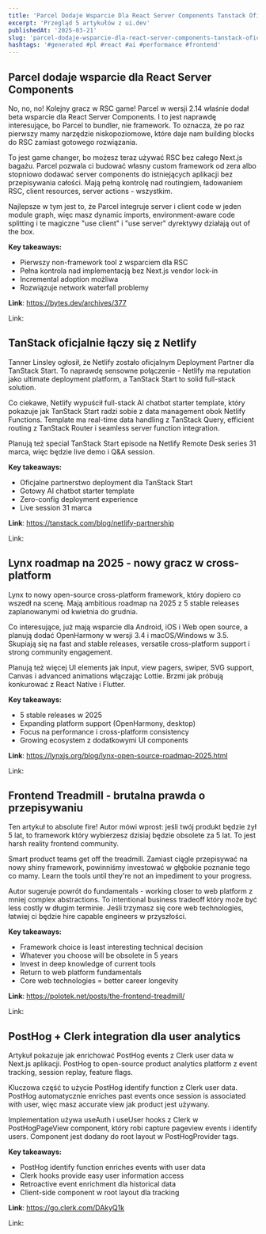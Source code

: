 ```yaml
---
title: 'Parcel Dodaje Wsparcie Dla React Server Components Tanstack Oficjalnie Czy Si Z Netlify Lynx Roadmap Na 2025 Nowy Gracz W Cross Platform'
excerpt: 'Przegląd 5 artykułów z ui.dev'
publishedAt: '2025-03-21'
slug: 'parcel-dodaje-wsparcie-dla-react-server-components-tanstack-oficjalnie-czy-si-z-netlify-lynx-roadmap-na-2025-nowy-gracz-w-cross-platform'
hashtags: '#generated #pl #react #ai #performance #frontend'
---
```


## Parcel dodaje wsparcie dla React Server Components

No, no, no! Kolejny gracz w RSC game! Parcel w wersji 2.14 właśnie dodał beta wsparcie dla React Server Components. I to jest naprawdę interesujące, bo Parcel to bundler, nie framework. To oznacza, że po raz pierwszy mamy narzędzie niskopoziomowe, które daje nam building blocks do RSC zamiast gotowego rozwiązania.

To jest game changer, bo możesz teraz używać RSC bez całego Next.js bagażu. Parcel pozwala ci budować własny custom framework od zera albo stopniowo dodawać server components do istniejących aplikacji bez przepisywania całości. Mają pełną kontrolę nad routingiem, ładowaniem RSC, client resources, server actions - wszystkim.

Najlepsze w tym jest to, że Parcel integruje server i client code w jeden module graph, więc masz dynamic imports, environment-aware code splitting i te magiczne "use client" i "use server" dyrektywy działają out of the box.

**Key takeaways:**
- Pierwszy non-framework tool z wsparciem dla RSC
- Pełna kontrola nad implementacją bez Next.js vendor lock-in
- Incremental adoption możliwa
- Rozwiązuje network waterfall problemy

**Link**: https://bytes.dev/archives/377


Link: 

## TanStack oficjalnie łączy się z Netlify

Tanner Linsley ogłosił, że Netlify zostało oficjalnym Deployment Partner dla TanStack Start. To naprawdę sensowne połączenie - Netlify ma reputation jako ultimate deployment platform, a TanStack Start to solid full-stack solution.

Co ciekawe, Netlify wypuścił full-stack AI chatbot starter template, który pokazuje jak TanStack Start radzi sobie z data management obok Netlify Functions. Template ma real-time data handling z TanStack Query, efficient routing z TanStack Router i seamless server function integration.

Planują też special TanStack Start episode na Netlify Remote Desk series 31 marca, więc będzie live demo i Q&A session.

**Key takeaways:**
- Oficjalne partnerstwo deployment dla TanStack Start
- Gotowy AI chatbot starter template
- Zero-config deployment experience
- Live session 31 marca

**Link**: https://tanstack.com/blog/netlify-partnership


Link: 

## Lynx roadmap na 2025 - nowy gracz w cross-platform

Lynx to nowy open-source cross-platform framework, który dopiero co wszedł na scenę. Mają ambitious roadmap na 2025 z 5 stable releases zaplanowanymi od kwietnia do grudnia.

Co interesujące, już mają wsparcie dla Android, iOS i Web open source, a planują dodać OpenHarmony w wersji 3.4 i macOS/Windows w 3.5. Skupiają się na fast and stable releases, versatile cross-platform support i strong community engagement.

Planują też więcej UI elements jak input, view pagers, swiper, SVG support, Canvas i advanced animations włączając Lottie. Brzmi jak próbują konkurować z React Native i Flutter.

**Key takeaways:**
- 5 stable releases w 2025
- Expanding platform support (OpenHarmony, desktop)
- Focus na performance i cross-platform consistency
- Growing ecosystem z dodatkowymi UI components

**Link**: https://lynxjs.org/blog/lynx-open-source-roadmap-2025.html


Link: 

## Frontend Treadmill - brutalna prawda o przepisywaniu

Ten artykuł to absolute fire! Autor mówi wprost: jeśli twój produkt będzie żył 5 lat, to framework który wybierzesz dzisiaj będzie obsolete za 5 lat. To jest harsh reality frontend community.

Smart product teams get off the treadmill. Zamiast ciągle przepisywać na nowy shiny framework, powinniśmy investować w głębokie poznanie tego co mamy. Learn the tools until they're not an impediment to your progress.

Autor sugeruje powrót do fundamentals - working closer to web platform z mniej complex abstractions. To intentional business tradeoff który może być less costly w długim terminie. Jeśli trzymasz się core web technologies, łatwiej ci będzie hire capable engineers w przyszłości.

**Key takeaways:**
- Framework choice is least interesting technical decision
- Whatever you choose will be obsolete in 5 years
- Invest in deep knowledge of current tools
- Return to web platform fundamentals
- Core web technologies = better career longevity

**Link**: https://polotek.net/posts/the-frontend-treadmill/


Link: 

## PostHog + Clerk integration dla user analytics

Artykuł pokazuje jak enrichować PostHog events z Clerk user data w Next.js aplikacji. PostHog to open-source product analytics platform z event tracking, session replay, feature flags.

Kluczowa część to użycie PostHog identify function z Clerk user data. PostHog automatycznie enriches past events once session is associated with user, więc masz accurate view jak product jest używany.

Implementation używa useAuth i useUser hooks z Clerk w PostHogPageView component, który robi capture pageview events i identify users. Component jest dodany do root layout w PostHogProvider tags.

**Key takeaways:**
- PostHog identify function enriches events with user data
- Clerk hooks provide easy user information access
- Retroactive event enrichment dla historical data
- Client-side component w root layout dla tracking

**Link**: https://go.clerk.com/DAkyQ1k


Link: